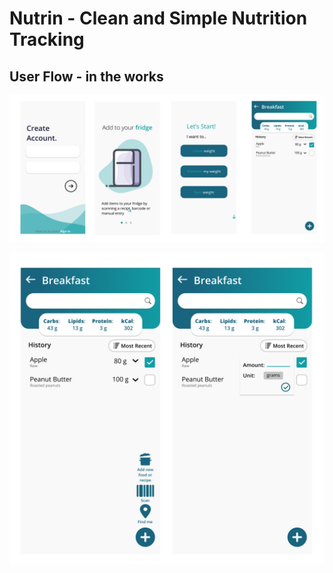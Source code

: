 # Nutrin - Clean and Simple Nutrition Tracking
## User Flow - in the works 

![Figma Prototype of the App](flow(1).png)

![Figma Prototype of the App](search.png)
